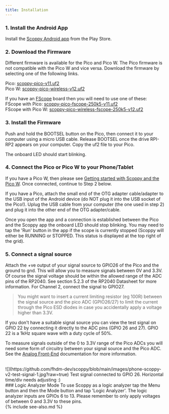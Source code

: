 ```yaml
---
title: Installation
---
```



### 1. Install the Android App
Install the [Scoppy Android app](https://play.google.com/store/apps/details?id=xyz.fhdm.scoppy) from the Play Store.

### 2. Download the Firmware

Different firmware is available for the Pico and Pico W. The Pico firmware is not compatible with the Pico W and vice versa.
Download the firmware by selecting one of the following links.

Pico: [scoppy-pico-v11.uf2](https://fhdm-dev.github.io/downloads/scoppy-pico-v11.uf2)
<br>
Pico W: [scoppy-pico-wireless-v12.uf2](https://fhdm-dev.github.io/downloads/scoppy-pico-wireless-v12.uf2)

If you have an [FScope](https://store.fhdm.xyz/) board then you will need to use one of these:
<br>
FScope with Pico: [scoppy-pico-fscope-250k5-v11.uf2](https://fhdm-dev.github.io/downloads/scoppy-pico-fscope-250k5-v11.uf2)
<br>
FScope with Pico W: [scoppy-pico-wireless-fscope-250k5-v12.uf2](https://fhdm-dev.github.io/downloads/scoppy-pico-wireless-fscope-250k5-v12.uf2)

### 3. Install the Firmware
Push and hold the BOOTSEL button on the Pico, then connect it to your computer using a micro USB cable. Release BOOTSEL once the drive RPI-RP2 appears on your computer. Copy the uf2 file to your Pico.   

The onboard LED should start blinking.

### 4. Connect the Pico or Pico W to your Phone/Tablet

If you have a Pico W, then please see [Getting started with Scoppy and the Pico W](./Getting-started-with-the-Pico-W). Once connected, continue to Step 2 below.

If you have a Pico, attach the small end of the OTG adapter cable/adapter to the USB input of the Android device (do NOT plug it into the USB socket of the Pico!). Uplug the USB cable from your computer (the one used in step 2) and plug it into the other end of the OTG adapter/cable.

Once you open the app and a connection is established between the Pico and the Scoppy app the onboard LED should stop blinking. You may need to tap the 'Run' button in the app if the scope is currently stopped (Scoppy will either be RUNNING or STOPPED. This status is displayed at the top right of the grid).


### 5. Connect a signal source
Attach the +ve output of your signal source to GPIO26 of the Pico and the ground to gnd. This will allow you to measure signals between 0V and 3.3V. Of course the signal voltage should be within the allowed range of the ADC pins of the RP2040. See section 5.2.3 of the RP2040 Datasheet for more information. For Channel 2, connect the signal to GPIO27. 

> You might want to insert a current limiting resistor (eg 100R) between the signal source and the pico ADC (GPIO26/27) to limit the current through the Pico ESD diodes in case you accidentally apply a voltage higher than 3.3V.

If you don't have a suitable signal source you can view the test signal on GPIO 22 by connecting it directly to the ADC pins (GPIO 26 and 27). GPIO 22 is a 1kHz square wave with a duty cycle of 50%.

To measure signals outside of the 0 to 3.3V range of the Pico ADCs you will need some form of circuitry between your signal source and the Pico ADC. See the [Analog Front-End](../wiki/Analog-Front-End) documentation for more information.

<br>
![](https://github.com/fhdm-dev/scoppy/blob/main/images/phone-scoppy-v2-test-signal-1.jpg?raw=true)
Test signal connected to GPIO 26. Horizontal time/div needs adjusting :)

<br>
### Logic Analyzer Mode
To use Scoppy as a logic analyzer tap the Menu button and then the Mode button and tap 'Logic Analyzer'. The logic analyzer inputs are GPIOs 6 to 13. Please remember to only apply voltages of between 0 and 3.3V to these pins.

<br>
{% include see-also.md %}

